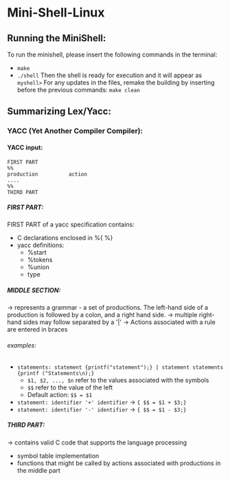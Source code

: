 # Mini-Shell-Linux

## **Running the MiniShell:**
To run the minishell, please insert the following commands in the terminal:
* ```make```
* ```./shell```
Then the shell is ready for execution and it will appear as ```myshell>```
For any updates in the files, remake the building by inserting before the previous commands:
```make clean```

## **Summarizing Lex/Yacc:**
### YACC (Yet Another Compiler Compiler):

#### YACC input:
```
FIRST PART
%%
production          action
....
%%
THIRD PART
```
##### **FIRST PART:**
FIRST PART of a yacc specification contains:
* C declarations enclosed in %{ %}
* yacc definitions:
  * %start
  * %tokens
  * %union
  * type

##### **MIDDLE SECTION:**
-> represents a grammar - a set of productions. The left-hand side of a production is followed by a colon, and a right hand side.
-> multiple right-hand sides may follow separated by a '|'
-> Actions associated with a rule are entered in braces
###### examples:
* ```statements: statement {printf("statement");} | statement statements  {printf ("Statements\n);}```
    * ```$1, $2, ..., $n``` refer to the values associated with the symbols
    * ```$$``` refer to the value of the left
    * Default action: ```$$ = $1```  
* ```statement: identifier '+' identifier``` -> ```{ $$ = $1 + $3;}```
* ```statement: identifier '-' identifier``` -> ```{ $$ = $1 - $3;}```

##### **THIRD PART:**
-> contains valid C code that supports the language processing
  * symbol table implementation
  * functions that might be called by actions associated with productions in the middle part
